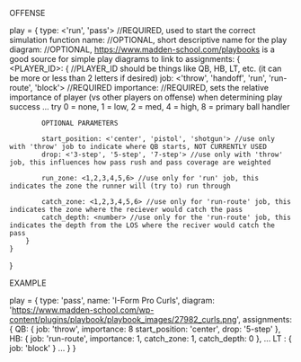 OFFENSE

play = {
    type: <'run', 'pass'> //REQUIRED, used to start the correct simulation function
    name: <string> //OPTIONAL, short descriptive name for the play
    diagram: <link to image> //OPTIONAL, https://www.madden-school.com/playbooks is a good source for simple play diagrams to link to
    assignments: {    
        <PLAYER_ID>: { //PLAYER_ID should be things like QB, HB, LT, etc. (it can be more or less than 2 letters if desired)
            job: <'throw', 'handoff', 'run', 'run-route', 'block'> //REQUIRED
            importance: <number> //REQUIRED, sets the relative importance of player (vs other players on offense) when determining play success ... try 0 = none, 1 = low, 2 = med, 4 = high, 8 = primary ball handler

            OPTIONAL PARAMETERS
            
            start_position: <'center', 'pistol', 'shotgun'> //use only with 'throw' job to indicate where QB starts, NOT CURRENTLY USED
            drop: <'3-step', '5-step', '7-step'> //use only with 'throw' job, this influences how pass rush and pass coverage are weighted
            
            run_zone: <1,2,3,4,5,6> //use only for 'run' job, this indicates the zone the runner will (try to) run through

            catch_zone: <1,2,3,4,5,6> //use only for 'run-route' job, this indicates the zone where the reciever would catch the pass
            catch_depth: <number> //use only for the 'run-route' job, this indicates the depth from the LOS where the reciver would catch the pass
        }
    }
}

EXAMPLE

play = {
    type: 'pass',
    name: 'I-Form Pro Curls',
    diagram: 'https://www.madden-school.com/wp-content/plugins/playbook/playbook_images/27982_curls.png',
    assignments: {
        QB: {
            job: 'throw',
            importance: 8
            start_position: 'center',
            drop: '5-step'
        },
        HB: {
            job: 'run-route',
            importance: 1,
            catch_zone: 1,
            catch_depth: 0
        },
        ...
        LT : {
            job: 'block'
        }
        ...
    }
}